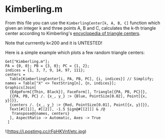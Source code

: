 # Kimberling.m

From this file you can use the `KimberlingCenter[k, A, B, C]` function which given an integer k and three points A, B and C, calculates the k-th triangle center according to Kimberling's [encyclopedia of triangle centers](https://faculty.evansville.edu/ck6/encyclopedia/etc.html).

Note that currrently k<200 and it is UNTESTED!

Here is a simple example which plots a few random triangle centers:
```
Get["Kimberling.m"]; 
PA = {0, 0}; PB = {3, 0}; PC = {1, 2};
indices = {1, 3, 7, 9, 14, 97, 111};
centers = 
  Table[KimberlingCenter[i, PA, PB, PC], {i, indices}] // Simplify;
names = Table["X" <> TextString[n], {n, indices}];
Graphics[Join[
  {EdgeForm[{Thin, Black}], FaceForm[], Triangle[{PA, PB, PC}]},
  {{PA, PB, PC} /. {x_, y_} :> {Blue, PointSize[0.02], Point[{x, y}]}},
  {centers /. {x_, y_} :> {Red, PointSize[0.01], Point[{x, y}]}},
  Text[#[[1]], #[[2]], -1.5 Sign@#[[2]]] & /@ 
   Transpose@{names, centers}
  ], AspectRatio -> Automatic, Axes -> True
 ]
```
!(https://i.postimg.cc/rFpHKVnf/etc.jpg)
